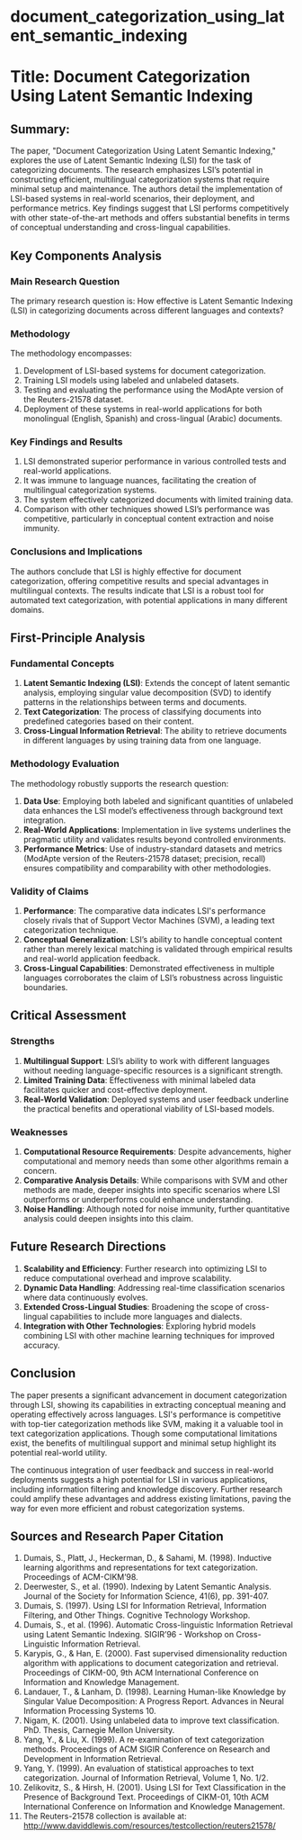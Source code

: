 # document_categorization_using_latent_semantic_indexing

# Title: Document Categorization Using Latent Semantic Indexing

## Summary:
The paper, "Document Categorization Using Latent Semantic Indexing," explores the use of Latent Semantic Indexing (LSI) for the task of categorizing documents. The research emphasizes LSI’s potential in constructing efficient, multilingual categorization systems that require minimal setup and maintenance. The authors detail the implementation of LSI-based systems in real-world scenarios, their deployment, and performance metrics. Key findings suggest that LSI performs competitively with other state-of-the-art methods and offers substantial benefits in terms of conceptual understanding and cross-lingual capabilities.

## Key Components Analysis

### Main Research Question

The primary research question is: How effective is Latent Semantic Indexing (LSI) in categorizing documents across different languages and contexts?

### Methodology

The methodology encompasses:
1. Development of LSI-based systems for document categorization.
2. Training LSI models using labeled and unlabeled datasets.
3. Testing and evaluating the performance using the ModApte version of the Reuters-21578 dataset.
4. Deployment of these systems in real-world applications for both monolingual (English, Spanish) and cross-lingual (Arabic) documents.

### Key Findings and Results

1. LSI demonstrated superior performance in various controlled tests and real-world applications.
2. It was immune to language nuances, facilitating the creation of multilingual categorization systems.
3. The system effectively categorized documents with limited training data.
4. Comparison with other techniques showed LSI’s performance was competitive, particularly in conceptual content extraction and noise immunity.

### Conclusions and Implications

The authors conclude that LSI is highly effective for document categorization, offering competitive results and special advantages in multilingual contexts. The results indicate that LSI is a robust tool for automated text categorization, with potential applications in many different domains.

## First-Principle Analysis

### Fundamental Concepts

1. **Latent Semantic Indexing (LSI)**: Extends the concept of latent semantic analysis, employing singular value decomposition (SVD) to identify patterns in the relationships between terms and documents.
2. **Text Categorization**: The process of classifying documents into predefined categories based on their content.
3. **Cross-Lingual Information Retrieval**: The ability to retrieve documents in different languages by using training data from one language.

### Methodology Evaluation

The methodology robustly supports the research question:
1. **Data Use**: Employing both labeled and significant quantities of unlabeled data enhances the LSI model’s effectiveness through background text integration.
2. **Real-World Applications**: Implementation in live systems underlines the pragmatic utility and validates results beyond controlled environments.
3. **Performance Metrics**: Use of industry-standard datasets and metrics (ModApte version of the Reuters-21578 dataset; precision, recall) ensures compatibility and comparability with other methodologies.

### Validity of Claims

1. **Performance**: The comparative data indicates LSI's performance closely rivals that of Support Vector Machines (SVM), a leading text categorization technique.
2. **Conceptual Generalization**: LSI’s ability to handle conceptual content rather than merely lexical matching is validated through empirical results and real-world application feedback.
3. **Cross-Lingual Capabilities**: Demonstrated effectiveness in multiple languages corroborates the claim of LSI’s robustness across linguistic boundaries.

## Critical Assessment

### Strengths

1. **Multilingual Support**: LSI’s ability to work with different languages without needing language-specific resources is a significant strength.
2. **Limited Training Data**: Effectiveness with minimal labeled data facilitates quicker and cost-effective deployment.
3. **Real-World Validation**: Deployed systems and user feedback underline the practical benefits and operational viability of LSI-based models.

### Weaknesses

1. **Computational Resource Requirements**: Despite advancements, higher computational and memory needs than some other algorithms remain a concern.
2. **Comparative Analysis Details**: While comparisons with SVM and other methods are made, deeper insights into specific scenarios where LSI outperforms or underperforms could enhance understanding.
3. **Noise Handling**: Although noted for noise immunity, further quantitative analysis could deepen insights into this claim.

## Future Research Directions

1. **Scalability and Efficiency**: Further research into optimizing LSI to reduce computational overhead and improve scalability.
2. **Dynamic Data Handling**: Addressing real-time classification scenarios where data continuously evolves.
3. **Extended Cross-Lingual Studies**: Broadening the scope of cross-lingual capabilities to include more languages and dialects.
4. **Integration with Other Technologies**: Exploring hybrid models combining LSI with other machine learning techniques for improved accuracy.

## Conclusion

The paper presents a significant advancement in document categorization through LSI, showing its capabilities in extracting conceptual meaning and operating effectively across languages. LSI's performance is competitive with top-tier categorization methods like SVM, making it a valuable tool in text categorization applications. Though some computational limitations exist, the benefits of multilingual support and minimal setup highlight its potential real-world utility.

The continuous integration of user feedback and success in real-world deployments suggests a high potential for LSI in various applications, including information filtering and knowledge discovery. Further research could amplify these advantages and address existing limitations, paving the way for even more efficient and robust categorization systems.

## Sources and Research Paper Citation
1. Dumais, S., Platt, J., Heckerman, D., & Sahami, M. (1998). Inductive learning algorithms and representations for text categorization. Proceedings of ACM-CIKM’98.
2. Deerwester, S., et al. (1990). Indexing by Latent Semantic Analysis. Journal of the Society for Information Science, 41(6), pp. 391-407.
3. Dumais, S. (1997). Using LSI for Information Retrieval, Information Filtering, and Other Things. Cognitive Technology Workshop.
4. Dumais, S., et al. (1996). Automatic Cross-linguistic Information Retrieval using Latent Semantic Indexing. SIGIR’96 - Workshop on Cross-Linguistic Information Retrieval.
5. Karypis, G., & Han, E. (2000). Fast supervised dimensionality reduction algorithm with applications to document categorization and retrieval. Proceedings of CIKM-00, 9th ACM International Conference on Information and Knowledge Management.
6. Landauer, T., & Lanham, D. (1998). Learning Human-like Knowledge by Singular Value Decomposition: A Progress Report. Advances in Neural Information Processing Systems 10.
7. Nigam, K. (2001). Using unlabeled data to improve text classification. PhD. Thesis, Carnegie Mellon University.
8. Yang, Y., & Liu, X. (1999). A re-examination of text categorization methods. Proceedings of ACM SIGIR Conference on Research and Development in Information Retrieval.
9. Yang, Y. (1999). An evaluation of statistical approaches to text categorization. Journal of Information Retrieval, Volume 1, No. 1/2.
10. Zelikovitz, S., & Hirsh, H. (2001). Using LSI for Text Classification in the Presence of Background Text. Proceedings of CIKM-01, 10th ACM International Conference on Information and Knowledge Management.
11. The Reuters-21578 collection is available at: http://www.daviddlewis.com/resources/testcollection/reuters21578/